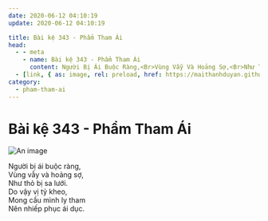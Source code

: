 ```yaml
---
date: 2020-06-12 04:10:19
update: 2020-06-12 04:10:19

title: Bài kệ 343 - Phẩm Tham Ái
head:
  - - meta
    - name: Bài kệ 343 - Phẩm Tham Ái
      content: Người Bị Ái Buộc Ràng,<Br>Vùng Vẫy Và Hoảng Sợ,<Br>Như Thỏ Bị Sa Lưới.<Br>Do Vậy Vị Tỷ Kheo,<Br>Mong Cầu Mình Ly Tham<Br>Nên Nhiếp Phục Ái Dục.<Br>
  - [link, { as: image, rel: preload, href: https://maithanhduyan.github.io/kinh-phap-cu/img/pham-tham-ai/pham-tham-ai-343.jpg }]
category:
  - pham-tham-ai
---
```


# Bài kệ 343 - Phẩm Tham Ái

![An image](/img/pham-tham-ai/pham-tham-ai-343.jpg)

Người bị ái buộc ràng,<br>Vùng vẫy và hoảng sợ,<br>Như thỏ bị sa lưới.<br>Do vậy vị tỷ kheo,<br>Mong cầu mình ly tham<br>Nên nhiếp phục ái dục.<br>
